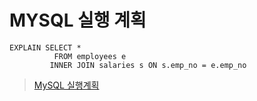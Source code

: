 # MYSQL 실행 계획 

```mysql
EXPLAIN SELECT *
          FROM employees e 
         INNER JOIN salaries s ON s.emp_no = e.emp_no
```

> [MySQL 실행계획](https://jeong-pro.tistory.com/243)